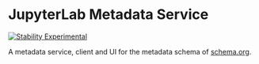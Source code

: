 # JupyterLab Metadata Service

[![Stability Experimental](https://img.shields.io/badge/stability-experimental-red.svg)](https://img.shields.io/badge/stability-experimental-red.svg)

A metadata service, client and UI for the metadata schema of [schema.org](https://schema.org/).


